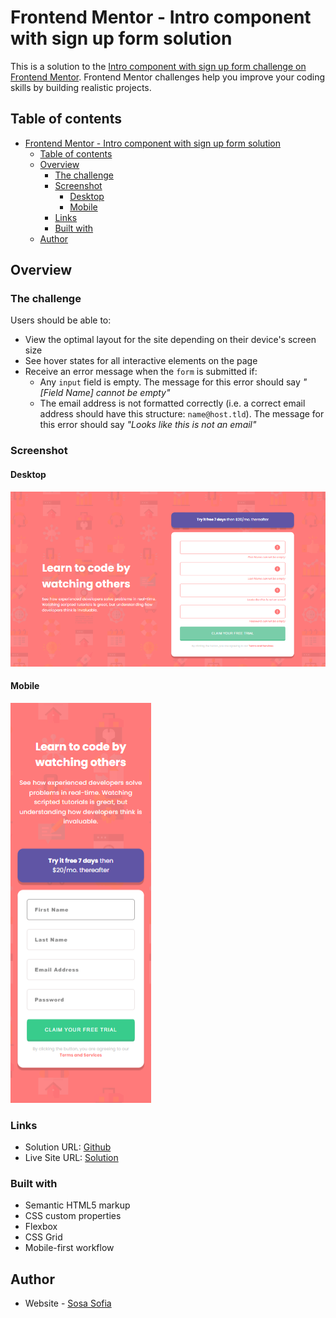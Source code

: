 # Frontend Mentor - Intro component with sign up form solution

This is a solution to the [Intro component with sign up form challenge on Frontend Mentor](https://www.frontendmentor.io/challenges/intro-component-with-signup-form-5cf91bd49edda32581d28fd1). Frontend Mentor challenges help you improve your coding skills by building realistic projects. 

## Table of contents

- [Frontend Mentor - Intro component with sign up form solution](#frontend-mentor---intro-component-with-sign-up-form-solution)
  - [Table of contents](#table-of-contents)
  - [Overview](#overview)
    - [The challenge](#the-challenge)
    - [Screenshot](#screenshot)
      - [Desktop](#desktop)
      - [Mobile](#mobile)
    - [Links](#links)
    - [Built with](#built-with)
  - [Author](#author)



## Overview

### The challenge

Users should be able to:

- View the optimal layout for the site depending on their device's screen size
- See hover states for all interactive elements on the page
- Receive an error message when the `form` is submitted if:
  - Any `input` field is empty. The message for this error should say *"[Field Name] cannot be empty"*
  - The email address is not formatted correctly (i.e. a correct email address should have this structure: `name@host.tld`). The message for this error should say *"Looks like this is not an email"*
  

### Screenshot

#### Desktop
![](./images/Screenshots/intro-singup-desktop-active-states.png)

#### Mobile
![](./images/Screenshots/intro-singup-mobile.png)


### Links

- Solution URL: [Github](https://github.com/Sosasofia/Responsive-signup-form-with-HTML5-CSSS3-JS-SCSS)
- Live Site URL: [Solution](https://sosasofia.github.io/Responsive-signup-form-with-HTML5-CSSS3-JS-SCSS/)



### Built with

- Semantic HTML5 markup
- CSS custom properties
- Flexbox
- CSS Grid
- Mobile-first workflow


## Author

- Website - [Sosa Sofia](https://github.com/Sosasofia)



